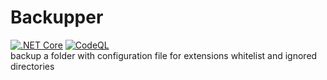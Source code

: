# Backupper
[![.NET Core](https://github.com/matteogarato/Backupper/actions/workflows/dotnetcore.yml/badge.svg)](https://github.com/matteogarato/Backupper/actions/workflows/dotnetcore.yml)
[![CodeQL](https://github.com/matteogarato/Backupper/actions/workflows/codeql-analysis.yml/badge.svg)](https://github.com/matteogarato/Backupper/actions/workflows/codeql-analysis.yml)  
backup a folder with
configuration file for extensions whitelist and ignored directories


